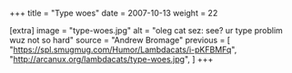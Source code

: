 +++
title = "Type woes"
date = 2007-10-13
weight = 22

[extra]
image = "type-woes.jpg"
alt = "oleg cat sez: see? ur type problim wuz not so hard"
source = "Andrew Bromage"
previous = [
  "https://spl.smugmug.com/Humor/Lambdacats/i-pKFBMFq",
  "http://arcanux.org/lambdacats/type-woes.jpg",
]
+++
